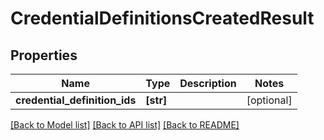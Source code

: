 # CredentialDefinitionsCreatedResult


## Properties
Name | Type | Description | Notes
------------ | ------------- | ------------- | -------------
**credential_definition_ids** | **[str]** |  | [optional] 

[[Back to Model list]](../README.md#documentation-for-models) [[Back to API list]](../README.md#documentation-for-api-endpoints) [[Back to README]](../README.md)


